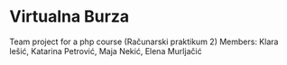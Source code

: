 # Virtualna Burza

Team project for a php course (Računarski praktikum 2)
Members: Klara lešić, Katarina Petrović, Maja Nekić, Elena Murljačić

